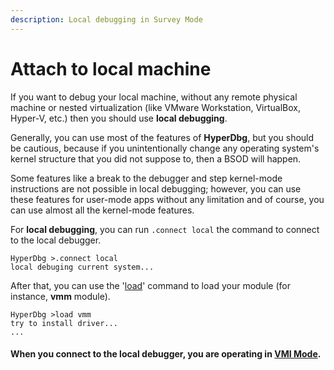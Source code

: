 ```yaml
---
description: Local debugging in Survey Mode
---
```


# Attach to local machine

If you want to debug your local machine, without any remote physical machine or nested virtualization \(like VMware Workstation, VirtualBox, Hyper-V, etc.\) then you should use **local debugging**.

Generally, you can use most of the features of **HyperDbg**, but you should be cautious, because if you unintentionally change any operating system's kernel structure that you did not suppose to, then a BSOD will happen.

Some features like a break to the debugger and step kernel-mode instructions are not possible in local debugging; however, you can use these features for user-mode apps without any limitation and of course, you can use almost all the kernel-mode features.

For **local debugging**, you can run `.connect local` the command to connect to the local debugger.

```text
HyperDbg >.connect local
local debuging current system...
```

After that, you can use the '[load](https://docs.hyperdbg.com/commands/debugging-commands/load)' command to load your module \(for instance, **vmm** module\).

```text
HyperDbg >load vmm
try to install driver...
...
```

#### **When you connect to the local debugger, you are operating in** [**VMI Mode**](https://docs.hyperdbg.com/using-hyperdbg/prerequisites/operation-modes#vmi-mode)**.**

